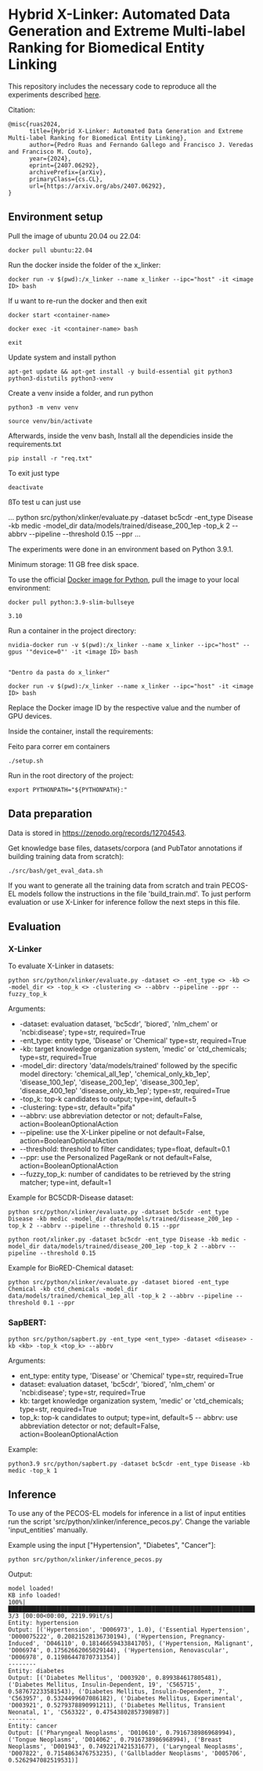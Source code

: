 # Hybrid X-Linker: Automated Data Generation and Extreme Multi-label Ranking for Biomedical Entity Linking


This repository includes the necessary code to reproduce all the experiments described [here](https://arxiv.org/abs/2407.06292).

Citation:

```
@misc{ruas2024,
      title={Hybrid X-Linker: Automated Data Generation and Extreme Multi-label Ranking for Biomedical Entity Linking}, 
      author={Pedro Ruas and Fernando Gallego and Francisco J. Veredas and Francisco M. Couto},
      year={2024},
      eprint={2407.06292},
      archivePrefix={arXiv},
      primaryClass={cs.CL},
      url={https://arxiv.org/abs/2407.06292}, 
}
```


## Environment setup

Pull the image of ubuntu 20.04 ou 22.04:

```
docker pull ubuntu:22.04
```

Run the docker inside the folder of the x_linker:

```
docker run -v $(pwd):/x_linker --name x_linker --ipc="host" -it <image ID> bash
```

If u want to re-run the docker and then exit

```
docker start <container-name>

docker exec -it <container-name> bash

exit
```

Update system and install python 

```
apt-get update && apt-get install -y build-essential git python3 python3-distutils python3-venv
```

Create a venv inside a folder, and run python

```
python3 -m venv venv

source venv/bin/activate
```

Afterwards, inside the venv bash, Install all the dependicies inside the requirements.txt

```
pip install -r "req.txt"
```

To exit just type

```
deactivate
```

ßTo test u can just use 

...
python src/python/xlinker/evaluate.py -dataset bc5cdr -ent_type Disease -kb medic -model_dir data/models/trained/disease_200_1ep -top_k 2 --abbrv --pipeline --threshold 0.15 --ppr
...

The experiments were done in an environment based on Python 3.9.1.

Minimum storage: 11 GB free disk space.

To use the official [Docker image for Python](https://hub.docker.com/layers/library/python/3.9-slim-bullseye/images/sha256-d4ea18d0da466f8e47eb9ead289da29c0ea87573370d7818e1669e9fa1f19377?context=explore), pull the image to your local environment:

```
docker pull python:3.9-slim-bullseye

3.10
```

Run a container in the project directory:

```
nvidia-docker run -v $(pwd):/x_linker --name x_linker --ipc="host" --gpus '"device=0"' -it <image ID> bash


"Dentro da pasta do x_linker" 

docker run -v $(pwd):/x_linker --name x_linker --ipc="host" -it <image ID> bash
```

Replace the Docker image ID by the respective value and the number of GPU devices.


Inside the container, install the requirements:


Feito para correr em containers 
```
./setup.sh
```

Run in the root directory of the project:

```
export PYTHONPATH="${PYTHONPATH}:"
```

## Data preparation

Data is stored in https://zenodo.org/records/12704543.

Get knowledge base files, datasets/corpora (and PubTator annotations if building training data from scratch):

```
./src/bash/get_eval_data.sh
```

If you want to generate all the training data from scratch and train PECOS-EL models follow the instructions in the file 'build_train.md'. To just perform evaluation or use X-Linker for inference follow the next steps in this file.


## Evaluation
 
### X-Linker

To evaluate X-Linker in datasets:

```
python src/python/xlinker/evaluate.py -dataset <> -ent_type <> -kb <> -model_dir <> -top_k <> -clustering <> --abbrv --pipeline --ppr --fuzzy_top_k
```

Arguments:
* -dataset: evaluation dataset, 'bc5cdr', 'biored', 'nlm_chem' or 'ncbi:disease'; type=str, required=True
* -ent_type: entity type, 'Disease' or 'Chemical' type=str, required=True
* -kb: target knowledge organization system, 'medic' or 'ctd_chemicals; type=str, required=True
* -model_dir: directory 'data/models/trained' followed by the specific model directory: 'chemical_all_1ep', 'chemical_only_kb_1ep', 'disease_100_1ep', 'disease_200_1ep', 'disease_300_1ep', 'disease_400_1ep' 'disease_only_kb_1ep'; type=str, required=True
* -top_k: top-k candidates to output; type=int, default=5
* -clustering: type=str, default="pifa"
* --abbrv: use abbreviation detector or not; default=False, action=BooleanOptionalAction
* --pipeline: use the X-Linker pipeline or not default=False, action=BooleanOptionalAction
* --threshold: threshold to filter candidates; type=float, default=0.1
* --ppr: use the Personalized PageRank or not default=False, action=BooleanOptionalAction
* --fuzzy_top_k: number of candidates to be retrieved by the string matcher; type=int, default=1


Example for BC5CDR-Disease dataset:

```
python src/python/xlinker/evaluate.py -dataset bc5cdr -ent_type Disease -kb medic -model_dir data/models/trained/disease_200_1ep -top_k 2 --abbrv --pipeline --threshold 0.15 --ppr

python root/xlinker.py -dataset bc5cdr -ent_type Disease -kb medic -model_dir data/models/trained/disease_200_1ep -top_k 2 --abbrv --pipeline --threshold 0.15 
```


Example for BioRED-Chemical dataset:

```
python src/python/xlinker/evaluate.py -dataset biored -ent_type Chemical -kb ctd_chemicals -model_dir data/models/trained/chemical_1ep_all -top_k 2 --abbrv --pipeline --threshold 0.1 --ppr
```


### SapBERT:

```
python src/python/sapbert.py -ent_type <ent_type> -dataset <disease> -kb <kb> -top_k <top_k> --abbrv
```

Arguments:
- ent_type: entity type, 'Disease' or 'Chemical' type=str, required=True
- dataset: evaluation dataset, 'bc5cdr', 'biored', 'nlm_chem' or 'ncbi:disease'; type=str, required=True
- kb: target knowledge organization system, 'medic' or 'ctd_chemicals; type=str, required=True
- top_k: top-k candidates to output; type=int, default=5
-- abbrv: use abbreviation detector or not; default=False, action=BooleanOptionalAction


Example:

```
python3.9 src/python/sapbert.py -dataset bc5cdr -ent_type Disease -kb medic -top_k 1
```

## Inference
To use any of the PECOS-EL models for inference in a list of input entities run the script 'src/python/xlinker/inference_pecos.py'. Change the variable 'input_entities' manually. 

Example using the input ["Hypertension", "Diabetes", "Cancer"]:

```
python src/python/xlinker/inference_pecos.py
```

Output:

```
model loaded!
KB info loaded!
100%|████████████████████████████████████████████████████████████████████████████████████████████████████████████████████████████| 3/3 [00:00<00:00, 2219.99it/s]
Entity: hypertension
Output: [('Hypertension', 'D006973', 1.0), ('Essential Hypertension', 'D000075222', 0.20821528136730194), ('Hypertension, Pregnancy-Induced', 'D046110', 0.18146659433841705), ('Hypertension, Malignant', 'D006974', 0.17562662065029144), ('Hypertension, Renovascular', 'D006978', 0.11986447870731354)]
--------
Entity: diabetes
Output: [('Diabetes Mellitus', 'D003920', 0.899384617805481), ('Diabetes Mellitus, Insulin-Dependent, 19', 'C565715', 0.587672233581543), ('Diabetes Mellitus, Insulin-Dependent, 7', 'C563957', 0.5324499607086182), ('Diabetes Mellitus, Experimental', 'D003921', 0.5279378890991211), ('Diabetes Mellitus, Transient Neonatal, 1', 'C563322', 0.47543802857398987)]
--------
Entity: cancer
Output: [('Pharyngeal Neoplasms', 'D010610', 0.7916738986968994), ('Tongue Neoplasms', 'D014062', 0.7916738986968994), ('Breast Neoplasms', 'D001943', 0.7492217421531677), ('Laryngeal Neoplasms', 'D007822', 0.7154863476753235), ('Gallbladder Neoplasms', 'D005706', 0.5262947082519531)]

```